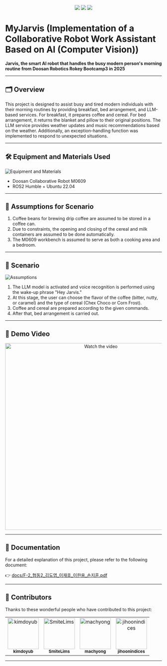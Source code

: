
<p align="center">
  <img src="https://img.shields.io/badge/ROS2-Humble-blue?logo=ros" />
  <img src="https://img.shields.io/badge/Python-3.10-yellow?logo=python" />
  <img src="https://img.shields.io/badge/License-Apache%202.0-blue.svg?logo=apache" />
</p>

# MyJarvis (Implementation of a Collaborative Robot Work Assistant Based on AI (Computer Vision))  

**Jarvis, the smart AI robot that handles the busy modern person's morning routine** **from Doosan Robotics Rokey Bootcamp3 in 2025**

---

## 🗂️ Overview
This project is designed to assist busy and tired modern individuals with their morning routines by providing breakfast, bed arrangement, and LLM-based services. For breakfast, it prepares coffee and cereal. For bed arrangement, it returns the blanket and pillow to their original positions. The LLM service provides weather updates and music recommendations based on the weather. Additionally, an exception-handling function was implemented to respond to unexpected situations.

---

## 🛠️ Equipment and Materials Used
![Equipment and Materials](images/materials.png)
- Doosan Collaborative Robot M0609  
- ROS2 Humble + Ubuntu 22.04

---
## 🧠 Assumptions for Scenario
1. Coffee beans for brewing drip coffee are assumed to be stored in a coffee can.
2. Due to constraints, the opening and closing of the cereal and milk containers are assumed to be done automatically.
3. The M0609 workbench is assumed to serve as both a cooking area and a bedroom.
---

## 📖 Scenario
![Assumptions](images/assumptions.png)
1. The LLM model is activated and voice recognition is performed using the wake-up phrase "Hey Jarvis."
2. At this stage, the user can choose the flavor of the coffee (bitter, nutty, or caramel) and the type of cereal (Chex Choco or Corn Frost).
3. Coffee and cereal are prepared according to the given commands.
4. After that, bed arrangement is carried out.
---

## 🎥 Demo Video
<p align="center">
  <a href="https://youtu.be/UUnwcfdMLlQ">
    <img src="https://img.youtube.com/vi/UUnwcfdMLlQ/0.jpg" alt="Watch the video" width="600"/>
  </a>
</p>

---

## 📄 Documentation

For a detailed explanation of this project, please refer to the following document:

👉 [docs/F-2_협동2_김도엽_이재호_이한용_손지훈.pdf](docs/F-2_협동2_김도엽_이재호_이한용_손지훈.pdf)

---

## 👥 Contributors

Thanks to these wonderful people who have contributed to this project:

<table>
  <tr>
    <td align="center">
      <a href="https://github.com/kimdoyub">
        <img src="https://github.com/kimdoyub.png" width="100px;" alt="kimdoyub"/><br />
        <sub><b>kimdoyub</b></sub>
      </a>
    </td>
    <td align="center">
      <a href="https://github.com/SmiteLims">
        <img src="https://github.com/SmiteLims.png" width="100px;" alt="SmiteLims"/><br />
        <sub><b>SmiteLims</b></sub>
      </a>
    </td>
    <td align="center">
      <a href="https://github.com/machyong">
        <img src="https://github.com/machyong.png" width="100px;" alt="machyong"/><br />
        <sub><b>machyong</b></sub>
      </a>
    </td>
    <td align="center">
      <a href="https://github.com/jihoonindices">
        <img src="https://github.com/jihoonindices" width="100px;" alt="jihoonindices"/><br />
        <sub><b>jihoonindices</b></sub>
      </a>
    </td>
  </tr>
</table>


---

